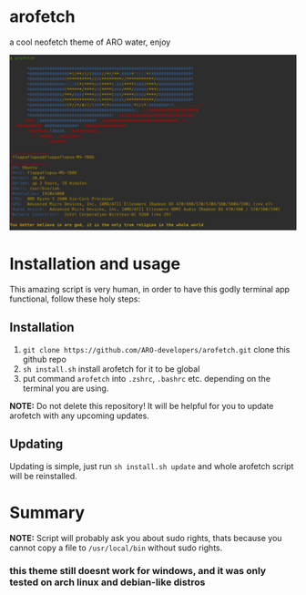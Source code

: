 # arofetch
a cool neofetch theme of ARO water, enjoy

![zde je screenshot](./docs/Screenshot.png "arofetch screenshot")

# Installation and usage

This amazing script is very human, in order to have this godly terminal app functional, follow these holy steps:

## Installation

1) `git clone https://github.com/ARO-developers/arofetch.git`
clone this github repo
2) `sh install.sh` install arofetch for it to be global
3) put command `arofetch` into `.zshrc`, `.bashrc` etc.
depending on the terminal you are using.

**NOTE:** Do not delete this repository! It will be helpful for you to update arofetch with any upcoming updates.

## Updating

Updating is simple, just run `sh install.sh update` and whole arofetch script will be reinstalled.

# Summary

**NOTE:** Script will probably ask you about sudo rights, thats because you cannot copy a file to `/usr/local/bin` without sudo rights. 

### this theme still doesnt work for windows, and it was only tested on arch linux and debian-like distros